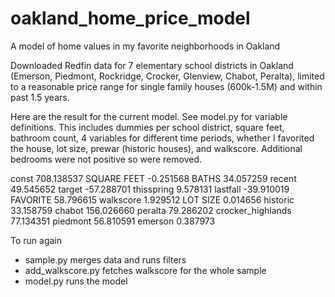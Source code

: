 # oakland_home_price_model
A model of home values in my favorite neighborhoods in Oakland

Downloaded Redfin data for 7 elementary school districts in Oakland (Emerson, Piedmont, Rockridge, Crocker, Glenview, Chabot, Peralta), limited to a reasonable price range for single family houses (600k-1.5M) and within past 1.5 years.

Here are the result for the current model.  See model.py for variable definitions.  This includes dummies per school district, square feet, bathroom count, 4 variables for different time periods, whether I favorited the house, lot size, prewar (historic houses), and walkscore.  Additional bedrooms were not positive so were removed.

const                708.138537
SQUARE FEET           -0.251568
BATHS                 34.057259
recent                49.545652
target               -57.288701
thisspring             9.578131
lastfall             -39.910019
FAVORITE              58.796615
walkscore              1.929512
LOT SIZE               0.014656
historic              33.158759
chabot               156.026660
peralta               79.286202
crocker_highlands     77.134351
piedmont              56.810591
emerson                0.387973

To run again

* sample.py merges data and runs filters
* add_walkscore.py fetches walkscore for the whole sample
* model.py runs the model
